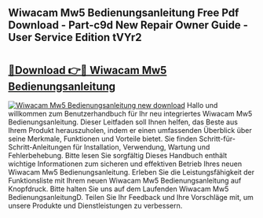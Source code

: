 ## Wiwacam Mw5 Bedienungsanleitung Free Pdf Download - Part-c9d New Repair Owner Guide - User Service Edition tVYr2

# <h2><a href="http://df2ff0t.blite.top/?on=Wiwacam+Mw5+Bedienungsanleitung">🔗Download 👉🔴 Wiwacam Mw5 Bedienungsanleitung</a></h2>

[![Wiwacam Mw5 Bedienungsanleitung new download](https://i.imgur.com/lujVjoI.png)](http://df2ff0t.blite.top/?on=Wiwacam+Mw5+Bedienungsanleitung)
Hallo und willkommen zum Benutzerhandbuch für Ihr neu integriertes Wiwacam Mw5 Bedienungsanleitung. Dieser Leitfaden soll Ihnen helfen, das Beste aus Ihrem Produkt herauszuholen, indem er einen umfassenden Überblick über seine Merkmale, Funktionen und Vorteile bietet. Sie finden Schritt-für-Schritt-Anleitungen für Installation, Verwendung, Wartung und Fehlerbehebung. Bitte lesen Sie sorgfältig Dieses Handbuch enthält wichtige Informationen zum sicheren und effektiven Betrieb Ihres neuen Wiwacam Mw5 Bedienungsanleitung. Erleben Sie die Leistungsfähigkeit der Funktionsliste mit Ihrem neuen Wiwacam Mw5 Bedienungsanleitung auf Knopfdruck. Bitte halten Sie uns auf dem Laufenden Wiwacam Mw5 BedienungsanleitungD. Teilen Sie Ihr Feedback und Ihre Vorschläge mit, um unsere Produkte und Dienstleistungen zu verbessern.
